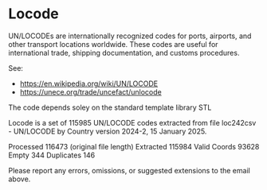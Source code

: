 # Locode

UN/LOCODEs are internationally recognized codes for ports, airports, and other transport locations worldwide. These codes are useful for international trade, shipping documentation, and customs procedures.

See: 
- https://en.wikipedia.org/wiki/UN/LOCODE 
- https://unece.org/trade/uncefact/unlocode

The code depends soley on the standard template library STL

Locode is a set of 115985 UN/LOCODE codes extracted from file loc242csv - UN/LOCODE by Country version 2024-2, 15 January 2025.

 Processed     116473 (original file length)
 Extracted     115984
 Valid Coords   93628
 Empty            344
 Duplicates       146


Please report any errors, omissions, or suggested extensions to the email above.

